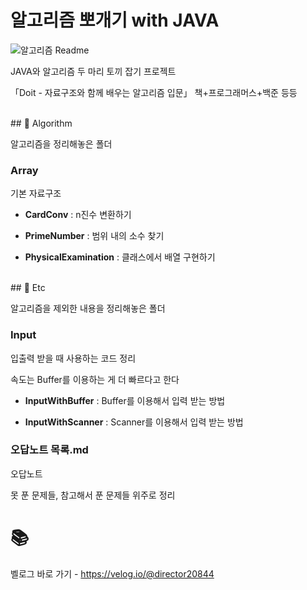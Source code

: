 # 알고리즘 뽀개기 with JAVA

![알고리즘 Readme](https://user-images.githubusercontent.com/68185554/233309400-ac6102e5-139a-44b0-88b1-301f196b0672.png)

JAVA와 알고리즘 두 마리 토끼 잡기 프로젝트

「Doit - 자료구조와 함께 배우는 알고리즘 입문」 책+프로그래머스+백준 등등


<br />
## 📑 Algorithm

알고리즘을 정리해놓은 폴더



### Array

기본 자료구조

- **CardConv** : n진수 변환하기

- **PrimeNumber** : 범위 내의 소수 찾기

- **PhysicalExamination** : 클래스에서 배열 구현하기


<br />
## 📑 Etc

알고리즘을 제외한 내용을 정리해놓은 폴더



### Input

입출력 받을 때 사용하는 코드 정리

속도는 Buffer를 이용하는 게 더 빠르다고 한다

- **InputWithBuffer** : Buffer를 이용해서 입력 받는 방법

- **InputWithScanner** : Scanner를 이용해서 입력 받는 방법
  
  

### 오답노트 목록.md

오답노트

못 푼 문제들, 참고해서 푼 문제들 위주로 정리



# 📚

벨로그 바로 가기 - https://velog.io/@director20844
